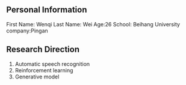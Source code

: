 ## Personal Information
First Name: Wenqi
Last Name: Wei
Age:26
School: Beihang University
company:Pingan

## Research Direction
1. Automatic speech recognition
2. Reinforcement learning
3. Generative model

